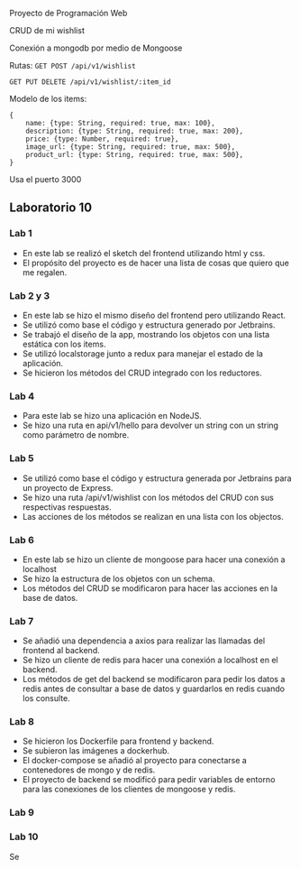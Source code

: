 Proyecto de Programación Web

CRUD de mi wishlist

Conexión a mongodb por medio de Mongoose

Rutas:
``GET POST
/api/v1/wishlist``

``GET PUT DELETE
/api/v1/wishlist/:item_id``

Modelo de los items:
```
{
    name: {type: String, required: true, max: 100},
    description: {type: String, required: true, max: 200},
    price: {type: Number, required: true},
    image_url: {type: String, required: true, max: 500},
    product_url: {type: String, required: true, max: 500},
}
```

Usa el puerto 3000

Laboratorio 10
--------------------------

### Lab 1
- En este lab se realizó el sketch del frontend utilizando html y css. 
- El propósito del proyecto es de hacer una lista de cosas que quiero que me regalen.

### Lab 2 y 3
- En este lab se hizo el mismo diseño del frontend pero utilizando React.
- Se utilizó como base el código y estructura generado por Jetbrains.
- Se trabajó el diseño de la app, mostrando los objetos con una lista estática con los items. 
- Se utilizó localstorage junto a redux para manejar el estado de la aplicación.
- Se hicieron los métodos del CRUD integrado con los reductores.

### Lab 4
- Para este lab se hizo una aplicación en NodeJS.
- Se hizo una ruta en api/v1/hello para devolver un string con un string como parámetro de nombre.

### Lab 5
- Se utilizó como base el código y estructura generada por Jetbrains para un proyecto de Express.
- Se hizo una ruta /api/v1/wishlist con los métodos del CRUD con sus respectivas respuestas.
- Las acciones de los métodos se realizan en una lista con los objectos.

### Lab 6
- En este lab se hizo un cliente de mongoose para hacer una conexión a localhost
- Se hizo la estructura de los objetos con un schema.
- Los métodos del CRUD se modificaron para hacer las acciones en la base de datos.

### Lab 7
- Se añadió una dependencia a axios para realizar las llamadas del frontend al backend.
- Se hizo un cliente de redis para hacer una conexión a localhost en el backend.
- Los métodos de get del backend se modificaron para pedir los datos a redis antes de consultar a base de datos y guardarlos en redis cuando los consulte.

### Lab 8
- Se hicieron los Dockerfile para frontend y backend.
- Se subieron las imágenes a dockerhub.
- El docker-compose se añadió al proyecto para conectarse a contenedores de mongo y de redis.
- El proyecto de backend se modificó para pedir variables de entorno para las conexiones de los clientes de mongoose y redis.

### Lab 9


### Lab 10
Se 
